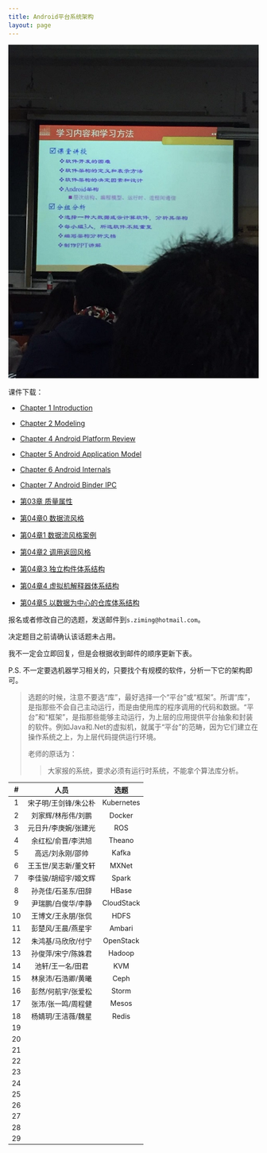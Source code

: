 ```yaml
---
title: Android平台系统架构
layout: page
---
```


![](/assets/images/android_arch.jpg)

课件下载：
- [Chapter 1 Introduction](http://songziming.qiniudn.com/arch/chapter1_Introduction.pdf)
- [Chapter 2 Modeling](http://songziming.qiniudn.com/chapter%202%20modeling.pdf)
- [Chapter 4 Android Platform Review](http://songziming.qiniudn.com/chapter%204%20android%20platform%20overview.pdf)
- [Chapter 5 Android Application Model](http://songziming.qiniudn.com/chapter%205%20android%20application%20model.pdf)
- [Chapter 6 Android Internals](http://songziming.qiniudn.com/chapter%206%20Android%20Internals.pdf)
- [Chapter 7 Android Binder IPC](http://songziming.qiniudn.com/Chapter%207%20android-binder-ipc.pdf)

- [第03章 质量属性](http://songziming.qiniudn.com/%E7%AC%AC03%E7%AB%A0%20%E8%B4%A8%E9%87%8F%E5%B1%9E%E6%80%A7.pdf)
- [第04章0 数据流风格](http://songziming.qiniudn.com/%E7%AC%AC04%E7%AB%A00%20%E6%95%B0%E6%8D%AE%E6%B5%81%E9%A3%8E%E6%A0%BC.pdf)
- [第04章1 数据流风格案例](http://songziming.qiniudn.com/%E7%AC%AC04%E7%AB%A01%20%E6%95%B0%E6%8D%AE%E6%B5%81%E9%A3%8E%E6%A0%BC%E6%A1%88%E4%BE%8B.pdf)
- [第04章2 调用返回风格](http://songziming.qiniudn.com/%E7%AC%AC04%E7%AB%A02%20%E8%B0%83%E7%94%A8%E8%BF%94%E5%9B%9E%E9%A3%8E%E6%A0%BC.pdf)
- [第04章3 独立构件体系结构](http://songziming.qiniudn.com/%E7%AC%AC04%E7%AB%A03%20%E7%8B%AC%E7%AB%8B%E6%9E%84%E4%BB%B6%E4%BD%93%E7%B3%BB%E7%BB%93%E6%9E%84.pdf)
- [第04章4 虚拟机解释器体系结构](http://songziming.qiniudn.com/%E7%AC%AC04%E7%AB%A04%20%E8%99%9A%E6%8B%9F%E6%9C%BA%E8%A7%A3%E9%87%8A%E5%99%A8%E4%BD%93%E7%B3%BB%E7%BB%93%E6%9E%84.pdf)
- [第04章5 以数据为中心的仓库体系结构](http://songziming.qiniudn.com/%E7%AC%AC04%E7%AB%A05%20%E4%BB%A5%E6%95%B0%E6%8D%AE%E4%B8%BA%E4%B8%AD%E5%BF%83%E7%9A%84%E4%BB%93%E5%BA%93%E4%BD%93%E7%B3%BB%E7%BB%93%E6%9E%84.pdf)


报名或者修改自己的选题，发送邮件到`s.ziming@hotmail.com`。

决定题目之前请确认该话题未占用。

我不一定会立即回复，但是会根据收到邮件的顺序更新下表。

P.S. 不一定要选机器学习相关的，只要找个有规模的软件，分析一下它的架构即可。

> 选题的时候，注意不要选“库”，最好选择一个“平台”或“框架”。所谓“库”，是指那些不会自己主动运行，而是由使用库的程序调用的代码和数据。“平台”和“框架”，是指那些能够主动运行，为上层的应用提供平台抽象和封装的软件。例如Java和.Net的虚拟机，就属于“平台”的范畴，因为它们建立在操作系统之上，为上层代码提供运行环境。
>
> 老师的原话为：
>
> > 大家报的系统，要求必须有运行时系统，不能拿个算法库分析。

<!-- 一人展示，其余两人负责回答问题 -->

|  # |         人员         |      选题      |
|:--:|:--------------------:|:--------------:|
|  1 | 宋子明/王剑锋/朱公朴 |   Kubernetes   |
|  2 | 刘家辉/林彤伟/刘鹏   |   Docker       |
|  3 | 元日升/李庚婉/张建光 |   ROS          |
|  4 | 余红松/俞晋/李洪旭   |   Theano       |
|  5 | 高远/刘永刚/邵帅     |   Kafka        |
|  6 | 王玉世/吴志新/董文轩 |   MXNet        |
|  7 | 李佳骏/胡绍宇/姬文辉 |   Spark        |
|  8 | 孙尧佳/石圣东/田辞   |   HBase        |
|  9 | 尹瑞鹏/白俊华/李静   |   CloudStack   |
| 10 | 王博文/王永朋/张侃   |   HDFS         |
| 11 | 彭楚风/王晨/燕星宇   |   Ambari       |
| 12 | 朱鸿基/马欣欣/付宁   |   OpenStack    |
| 13 | 孙俊萍/宋宁/陈姝君   |   Hadoop       |
| 14 | 池轩/王一名/田君     |   KVM          |
| 15 | 林泉沛/石浩卿/黄曦   |   Ceph         |
| 16 | 彭然/何航宇/张爱松   |   Storm        |
| 17 | 张沛/张一鸣/周程健   |   Mesos        |
| 18 | 杨婧玥/王洁薇/魏星   |   Redis        |
| 19 |                      |                |
| 20 |                      |                |
| 21 |                      |                |
| 22 |                      |                |
| 23 |                      |                |
| 24 |                      |                |
| 25 |                      |                |
| 26 |                      |                |
| 27 |                      |                |
| 28 |                      |                |
| 29 |                      |                |
